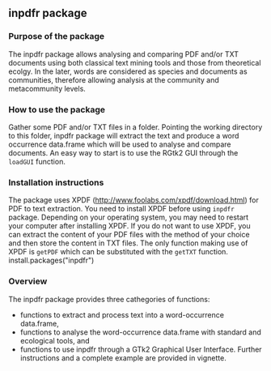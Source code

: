 ## inpdfr package

### Purpose of the package
The inpdfr package allows analysing and comparing PDF and/or TXT documents using both classical text mining tools and those from theoretical ecolgy. In the later, words are considered as species and documents as communities, therefore allowing analysis at the community and metacommunity levels.

### How to use the package
Gather some PDF and/or TXT files in a folder. Pointing the working directory to this folder, inpdfr package will extract the text and produce a word occurrence data.frame which will be used to analyse and compare documents. An easy way to start is to use the RGtk2 GUI through the `loadGUI` function. 

### Installation instructions
The package uses XPDF (http://www.foolabs.com/xpdf/download.html) for PDF to text extraction. You need to install XPDF before using `inpdfr` package. Depending on your operating system, you may need to restart your computer after installing XPDF. If you do not want to use XPDF, you can extract the content of your PDF files with the method of your choice and then store the content in TXT files. The only function making use of XPDF is `getPDF` which can be substituted with the `getTXT` function.
install.packages("inpdfr")

### Overview
The inpdfr package provides three cathegories of functions:
- functions to extract and process text into a word-occurrence data.frame,
- functions to analyse the word-occurrence data.frame with standard and ecological tools, and
- functions to use inpdfr through a GTk2 Graphical User Interface.
Further instructions and a complete example are provided in vignette.
